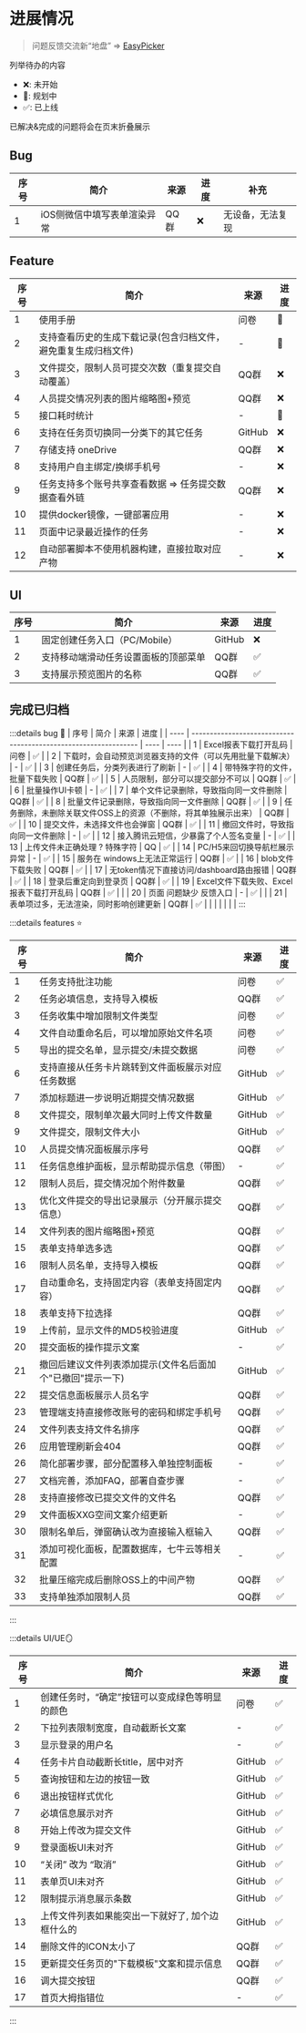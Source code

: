 # 进展情况
> 问题反馈交流新“地盘” => [EasyPicker](https://support.qq.com/product/444158)

列举待办的内容
* ❌: 未开始
* 🧱: 规划中 
* ✅: 已上线

已解决&完成的问题将会在页末折叠展示
## Bug
| 序号 | 简介                        | 来源 | 进度 | 补充             |
| ---- | --------------------------- | ---- | ---- | ---------------- |
| 1    | iOS侧微信中填写表单渲染异常 | QQ群 | ❌    | 无设备，无法复现 |

## Feature
| 序号 | 简介                                                           | 来源   | 进度 |
| ---- | -------------------------------------------------------------- | ------ | ---- |
| 1    | 使用手册                                                       | 问卷   | 🧱    |
| 2    | 支持查看历史的生成下载记录(包含归档文件，避免重复生成归档文件) | -      | 🧱    |
| 3    | 文件提交，限制人员可提交次数（重复提交自动覆盖）               | QQ群   | ❌    |
| 4    | 人员提交情况列表的图片缩略图+预览                              | QQ群   | ❌    |
| 5    | 接口耗时统计                                                   | -      | 🧱    |
| 6    | 支持在任务页切换同一分类下的其它任务                           | GitHub | ❌    |
| 7    | 存储支持 oneDrive                                              | QQ群   | ❌    |
| 8    | 支持用户自主绑定/换绑手机号                                    | -      | ❌    |
| 9    | 任务支持多个账号共享查看数据 => 任务提交数据查看外链           | QQ群   | ❌    |
| 10   | 提供docker镜像，一键部署应用                                   | -      | ❌    |
| 11   | 页面中记录最近操作的任务                                       | -      | ❌    |
| 12   | 自动部署脚本不使用机器构建，直接拉取对应产物                   | -      | ❌    |

## UI
| 序号 | 简介                                 | 来源   | 进度 |
| ---- | ------------------------------------ | ------ | ---- |
| 1    | 固定创建任务入口（PC/Mobile）        | GitHub | ❌    |
| 2    | 支持移动端滑动任务设置面板的顶部菜单 | QQ群   | ✅    |
| 3    | 支持展示预览图片的名称               | QQ群   | ✅    |


## 完成已归档
:::details bug 🐛
| 序号 | 简介                                                            | 来源 | 进度 |
| ---- | --------------------------------------------------------------- | ---- | ---- |
| 1    | Excel报表下载打开乱码                                           | 问卷 | ✅    |
| 2    | 下载时，会自动预览浏览器支持的文件（可以先用批量下载解决）      | -    | ✅    |
| 3    | 创建任务后，分类列表进行了刷新                                  | -    | ✅    |
| 4    | 带特殊字符的文件，批量下载失败                                  | QQ群 | ✅    |
| 5    | 人员限制，部分可以提交部分不可以                                | QQ群 | ✅    |
| 6    | 批量操作UI卡顿                                                  | -    | ✅    |
| 7    | 单个文件记录删除，导致指向同一文件删除                          | QQ群 | ✅    |
| 8    | 批量文件记录删除，导致指向同一文件删除                          | QQ群 | ✅    |
| 9    | 任务删除，未删除关联文件OSS上的资源（不删除，将其单独展示出来） | QQ群 | ✅    |
| 10   | 提交文件，未选择文件也会弹窗                                    | QQ群 | ✅    |
| 11   | 撤回文件时，导致指向同一文件删除                                | -    | ✅    |
| 12   | 接入腾讯云短信，少暴露了个人签名变量                            | -    | ✅    |
| 13   | 上传文件未正确处理 ? 特殊字符                                   | QQ   | ✅    |
| 14   | PC/H5来回切换导航栏展示异常                                     | -    | ✅    |
| 15   | 服务在 windows上无法正常运行                                    | QQ群 | ✅    |
| 16   | blob文件下载失败                                                | QQ群 | ✅    |
| 17   | 无token情况下直接访问/dashboard路由报错                         | QQ群 | ✅    |
| 18   | 登录后重定向到登录页                                            | QQ群 | ✅    |
| 19   | Excel文件下载失败、Excel报表下载打开乱码                        | QQ群 | ✅    |  |
| 20   | 页面 问题缺少 反馈入口                                          | -    | ✅    |  |
| 21   | 表单项过多，无法渲染，同时影响创建更新                          | QQ群 | ✅    |  |
|      |                                                                 |      |      |
:::

:::details features ⭐️

| 序号 | 简介                                                       | 来源   | 进度 |
| ---- | ---------------------------------------------------------- | ------ | ---- |
| 1    | 任务支持批注功能                                           | 问卷   | ✅    |
| 2    | 任务必填信息，支持导入模板                                 | QQ群   | ✅    |
| 3    | 任务收集中增加限制文件类型                                 | 问卷   | ✅    |
| 4    | 文件自动重命名后，可以增加原始文件名项                     | 问卷   | ✅    |
| 5    | 导出的提交名单，显示提交/未提交数据                        | 问卷   | ✅    |
| 6    | 支持直接从任务卡片跳转到文件面板展示对应任务数据           | GitHub | ✅    |
| 7    | 添加标题进一步说明近期提交情况数据                         | GitHub | ✅    |
| 8    | 文件提交，限制单次最大同时上传文件数量                     | GitHub | ✅    |
| 9    | 文件提交，限制文件大小                                     | GitHub | ✅    |
| 10   | 人员提交情况面板展示序号                                   | QQ群   | ✅    |
| 11   | 任务信息维护面板，显示帮助提示信息（带图）                 | -      | ✅    |
| 12   | 限制人员后，提交情况加个附件数量                           | QQ群   | ✅    |
| 13   | 优化文件提交的导出记录展示（分开展示提交信息）             | QQ群   | ✅    |
| 14   | 文件列表的图片缩略图+预览                                  | QQ群   | ✅    |
| 15   | 表单支持单选多选                                           | QQ群   | ✅    |
| 16   | 限制人员名单，支持导入模板                                 | QQ群   | ✅    |
| 17   | 自动重命名，支持固定内容（表单支持固定内容）               | QQ群   | ✅    |
| 18   | 表单支持下拉选择                                           | QQ群   | ✅    |
| 19   | 上传前，显示文件的MD5校验进度                              | GitHub | ✅    |
| 20   | 提交面板的操作提示文案                                     | -      | ✅    |
| 21   | 撤回后建议文件列表添加提示(文件名后面加个"已撤回"提示一下) | GitHub | ✅    |
| 22   | 提交信息面板展示人员名字                                   | QQ群   | ✅    |
| 23   | 管理端支持直接修改账号的密码和绑定手机号                   | QQ群   | ✅    |
| 24   | 文件列表支持文件名排序                                     | QQ群   | ✅    |
| 26   | 应用管理刷新会404                                          | QQ群   | ✅    |
| 26   | 简化部署步骤，部分配置移入单独控制面板                     | -      | ✅    |
| 27   | 文档完善，添加FAQ，部署自查步骤                            | -      | ✅    |
| 28   | 支持直接修改已提交文件的文件名                             | QQ群   | ✅    |
| 29   | 文件面板XXG空间文案介绍更新                                | -      | ✅    |
| 30   | 限制名单后，弹窗确认改为直接输入框输入                     | QQ群   | ✅    |
| 31   | 添加可视化面板，配置数据库，七牛云等相关配置               | -      | ✅    |
| 32   | 批量压缩完成后删除OSS上的中间产物                          | QQ群   | ✅    |
| 33   | 支持单独添加限制人员                                       | QQ群   | ✅    |
:::

:::details UI/UE🪞

| 序号 | 简介                                             | 来源   | 进度 |
| ---- | ------------------------------------------------ | ------ | ---- |
| 1    | 创建任务时，“确定”按钮可以变成绿色等明显的颜色   | 问卷   | ✅    |
| 2    | 下拉列表限制宽度，自动截断长文案                 | -      | ✅    |
| 3    | 显示登录的用户名                                 | -      | ✅    |
| 4    | 任务卡片自动截断长title，居中对齐                | GitHub | ✅    |
| 5    | 查询按钮和左边的按钮一致                         | GitHub | ✅    |
| 6    | 退出按钮样式优化                                 | GitHub | ✅    |
| 7    | 必填信息展示对齐                                 | GitHub | ✅    |
| 8    | 开始上传改为提交文件                             | GitHub | ✅    |
| 9    | 登录面板UI未对齐                                 | GitHub | ✅    |
| 10   | “关闭” 改为 “取消”                               | GitHub | ✅    |
| 11   | 表单页UI未对齐                                   | GitHub | ✅    |
| 12   | 限制提示消息展示条数                             | GitHub | ✅    |
| 13   | 上传文件列表如果能突出一下就好了, 加个边框什么的 | GitHub | ✅    |
| 14   | 删除文件的ICON太小了                             | QQ群   | ✅    |
| 15   | 更新提交任务页的"下载模板"文案和提示信息         | QQ群   | ✅    |
| 16   | 调大提交按钮                                     | QQ群   | ✅    |
| 17   | 首页大拇指错位                                   | -      | ✅    |
:::